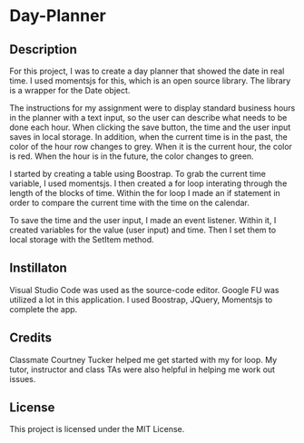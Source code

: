 # Day-Planner

## Description

For this project, I was to create a day planner that showed the date in real time. I used momentsjs for this, which is an open source library.  The library is a wrapper for the Date object.  

The instructions for my assignment were to display standard business hours in the planner with a text input, so the user can describe what needs to be done each hour. When clicking the save button, the time and the user input saves in local storage. In addition, when the current time is in the past, the color of the hour row changes to grey. When it is the current hour, the color is red. When the hour is in the future, the color changes to green.  

I started by creating a table using Boostrap. To grab the current time variable, I used momentsjs. I then created a for loop interating through the length of the blocks of time. Within the for loop I made an if statement in order to compare the current time with the time on the calendar.

To save the time and the user input, I made an event listener. Within it, I created variables for the value (user input) and time.  Then I set them to local storage with the SetItem method.



## Instillaton

Visual Studio Code was used as the source-code editor.  Google FU was utilized a lot in this application.  I used Boostrap, JQuery, Momentsjs to complete the app.

## Credits

Classmate Courtney Tucker helped me get started with my for loop. My tutor, instructor and class TAs were also helpful in helping me work out issues.

## License

This project is licensed under the MIT License.
